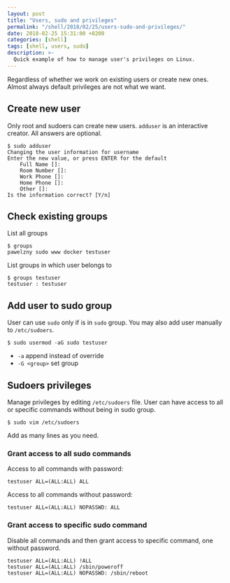 ```yaml
---
layout: post
title: "Users, sudo and privileges"
permalink: "/shell/2018/02/25/users-sudo-and-privileges/"
date: 2018-02-25 15:31:00 +0200
categories: [shell]
tags: [shell, users, sudo]
description: >-
  Quick example of how to manage user's privileges on Linux.
---
```


Regardless of whether we work on existing users or create new ones.
Almost always default privileges are not what we want.

## Create new user

Only root and sudoers can create new users.
`adduser` is an interactive creator. All answers are optional.

```console
$ sudo adduser
Changing the user information for username
Enter the new value, or press ENTER for the default
    Full Name []:
    Room Number []:
    Work Phone []:
    Home Phone []:
    Other []:
Is the information correct? [Y/n]
```

## Check existing groups

List all groups

```console
$ groups
pawelzny sudo www docker testuser
```

List groups in which user belongs to

```console
$ groups testuser
testuser : testuser
```

## Add user to sudo group

User can use `sudo` only if is in `sudo` group.
You may also add user manually to `/etc/sudoers`.

```console
$ sudo usermod -aG sudo testuser
```

* `-a` append instead of override
* `-G <group>` set group

## Sudoers privileges

Manage privileges by editing `/etc/sudoers` file.
User can have access to all or specific commands without being in sudo group.

```console
$ sudo vim /etc/sudoers
```

Add as many lines as you need.

### Grant access to all sudo commands

Access to all commands with password:

```
testuser ALL=(ALL:ALL) ALL
```

Access to all commands without password:

```
testuser ALL=(ALL:ALL) NOPASSWD: ALL
```

### Grant access to specific sudo command

Disable all commands and then grant access to specific command, one without password.

```
testuser ALL=(ALL:ALL) !ALL
testuser ALL=(ALL:ALL) /sbin/poweroff
testuser ALL=(ALL:ALL) NOPASSWD: /sbin/reboot
```
